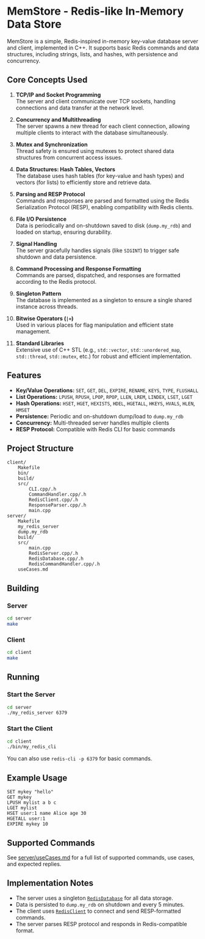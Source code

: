 # MemStore - Redis-like In-Memory Data Store

MemStore is a simple, Redis-inspired in-memory key-value database server and client, implemented in C++. It supports basic Redis commands and data structures, including strings, lists, and hashes, with persistence and concurrency.

## Core Concepts Used

1. **TCP/IP and Socket Programming**  
   The server and client communicate over TCP sockets, handling connections and data transfer at the network level.

2. **Concurrency and Multithreading**  
   The server spawns a new thread for each client connection, allowing multiple clients to interact with the database simultaneously.

3. **Mutex and Synchronization**  
   Thread safety is ensured using mutexes to protect shared data structures from concurrent access issues.

4. **Data Structures: Hash Tables, Vectors**  
   The database uses hash tables (for key-value and hash types) and vectors (for lists) to efficiently store and retrieve data.

5. **Parsing and RESP Protocol**  
   Commands and responses are parsed and formatted using the Redis Serialization Protocol (RESP), enabling compatibility with Redis clients.

6. **File I/O Persistence**  
   Data is periodically and on-shutdown saved to disk (`dump.my_rdb`) and loaded on startup, ensuring durability.
7. **Signal Handling**  
   The server gracefully handles signals (like `SIGINT`) to trigger safe shutdown and data persistence.

8. **Command Processing and Response Formatting**  
   Commands are parsed, dispatched, and responses are formatted according to the Redis protocol.

9. **Singleton Pattern**  
   The database is implemented as a singleton to ensure a single shared instance across threads.

10. **Bitwise Operators (`|=`)**  
    Used in various places for flag manipulation and efficient state management.

11. **Standard Libraries**  
    Extensive use of C++ STL (e.g., `std::vector`, `std::unordered_map`, `std::thread`, `std::mutex`, etc.) for robust and efficient implementation.

## Features

- **Key/Value Operations:** `SET`, `GET`, `DEL`, `EXPIRE`, `RENAME`, `KEYS`, `TYPE`, `FLUSHALL`
- **List Operations:** `LPUSH`, `RPUSH`, `LPOP`, `RPOP`, `LLEN`, `LREM`, `LINDEX`, `LSET`, `LGET`
- **Hash Operations:** `HSET`, `HGET`, `HEXISTS`, `HDEL`, `HGETALL`, `HKEYS`, `HVALS`, `HLEN`, `HMSET`
- **Persistence:** Periodic and on-shutdown dump/load to `dump.my_rdb`
- **Concurrency:** Multi-threaded server handles multiple clients
- **RESP Protocol:** Compatible with Redis CLI for basic commands

## Project Structure

```
client/
    Makefile
    bin/
    build/
    src/
        CLI.cpp/.h
        CommandHandler.cpp/.h
        RedisClient.cpp/.h
        ResponseParser.cpp/.h
        main.cpp
server/
    Makefile
    my_redis_server
    dump.my_rdb
    build/
    src/
        main.cpp
        RedisServer.cpp/.h
        RedisDatabase.cpp/.h
        RedisCommandHandler.cpp/.h
    useCases.md
```

## Building

### Server

```sh
cd server
make
```

### Client

```sh
cd client
make
```

## Running

### Start the Server

```sh
cd server
./my_redis_server 6379
```

### Start the Client

```sh
cd client
./bin/my_redis_cli
```

You can also use `redis-cli -p 6379` for basic commands.

## Example Usage

```
SET mykey "hello"
GET mykey
LPUSH mylist a b c
LGET mylist
HSET user:1 name Alice age 30
HGETALL user:1
EXPIRE mykey 10
```

## Supported Commands

See [server/useCases.md](server/useCases.md) for a full list of supported commands, use cases, and expected replies.

## Implementation Notes

- The server uses a singleton [`RedisDatabase`](server/src/include/RedisDatabase.h) for all data storage.
- Data is persisted to `dump.my_rdb` on shutdown and every 5 minutes.
- The client uses [`RedisClient`](client/src/RedisClient.h) to connect and send RESP-formatted commands.
- The server parses RESP protocol and responds in Redis-compatible format.

